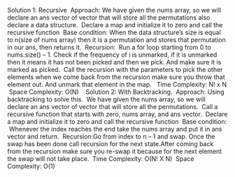 Solution 1: Recursive
​
Approach: We have given the nums array, so we will declare an ans vector of vector that will store all the permutations also declare a data structure.
​
Declare a map and initialize it to zero and call the recursive function
​
Base condition:
​
When the data structure’s size is equal to n(size of nums array)  then it is a permutation and stores that permutation in our ans, then returns it.
​
Recursion:
​
Run a for loop starting from 0 to nums.size() – 1. Check if the frequency of i is unmarked, if it is unmarked then it means it has not been picked and then we pick. And make sure it is marked as picked.
​
Call the recursion with the parameters to pick the other elements when we come back from the recursion make sure you throw that element out. And unmark that element in the map.
​
​
Time Complexity:  N! x N
​
Space Complexity:  O(N)
​
​
​
Solution 2: With Backtracking.
​
Approach: Using backtracking to solve this.
​
We have given the nums array, so we will declare an ans vector of vector that will store all the permutations.
​
Call a recursive function that starts with zero, nums array, and ans vector.
​
Declare a map and initialize it to zero and call the recursive function
​
Base condition:
​
Whenever the index reaches the end take the nums array and put it in ans vector and return.
​
Recursion:
​
Go from index to n – 1 and swap. Once the swap has been done call recursion for the next state.After coming back from the recursion make sure you re-swap it because for the next element the swap will not take place.
​
Time Complexity: O(N! X N)
​
Space Complexity: O(1)